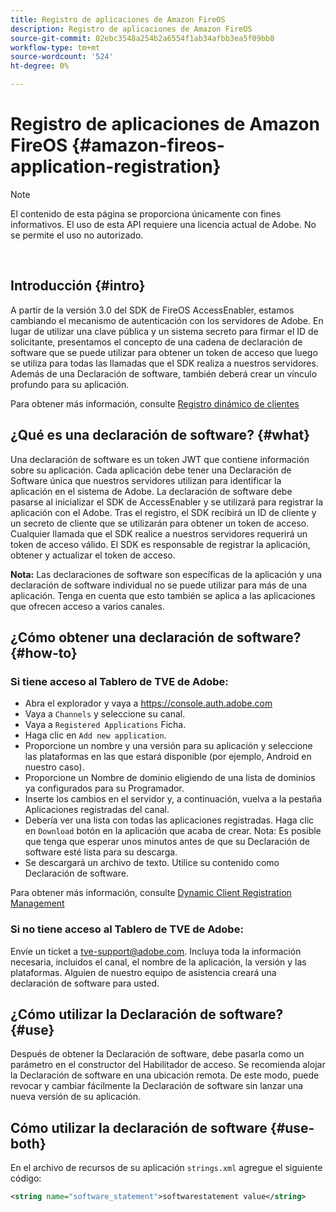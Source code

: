 ```yaml
---
title: Registro de aplicaciones de Amazon FireOS
description: Registro de aplicaciones de Amazon FireOS
source-git-commit: 02ebc3548a254b2a6554f1ab34afbb3ea5f09bb8
workflow-type: tm+mt
source-wordcount: '524'
ht-degree: 0%

---
```


# Registro de aplicaciones de Amazon FireOS {#amazon-fireos-application-registration}

>[!NOTE]
>
>El contenido de esta página se proporciona únicamente con fines informativos. El uso de esta API requiere una licencia actual de Adobe. No se permite el uso no autorizado.

</br>

## Introducción {#intro}

A partir de la versión 3.0 del SDK de FireOS AccessEnabler, estamos cambiando el mecanismo de autenticación con los servidores de Adobe. En lugar de utilizar una clave pública y un sistema secreto para firmar el ID de solicitante, presentamos el concepto de una cadena de declaración de software que se puede utilizar para obtener un token de acceso que luego se utiliza para todas las llamadas que el SDK realiza a nuestros servidores. Además de una Declaración de software, también deberá crear un vínculo profundo para su aplicación.

Para obtener más información, consulte [Registro dinámico de clientes](/help/authentication/dynamic-client-registration.md)

## ¿Qué es una declaración de software? {#what}

Una declaración de software es un token JWT que contiene información sobre su aplicación. Cada aplicación debe tener una Declaración de Software única que nuestros servidores utilizan para identificar la aplicación en el sistema de Adobe. La declaración de software debe pasarse al inicializar el SDK de AccessEnabler y se utilizará para registrar la aplicación con el Adobe. Tras el registro, el SDK recibirá un ID de cliente y un secreto de cliente que se utilizarán para obtener un token de acceso. Cualquier llamada que el SDK realice a nuestros servidores requerirá un token de acceso válido. El SDK es responsable de registrar la aplicación, obtener y actualizar el token de acceso.

**Nota:** Las declaraciones de software son específicas de la aplicación y una declaración de software individual no se puede utilizar para más de una aplicación. Tenga en cuenta que esto también se aplica a las aplicaciones que ofrecen acceso a varios canales.

## ¿Cómo obtener una declaración de software? {#how-to}

### Si tiene acceso al Tablero de TVE de Adobe:

- Abra el explorador y vaya a <https://console.auth.adobe.com>
- Vaya a `Channels` y seleccione su canal.
- Vaya a `Registered Applications` Ficha.
- Haga clic en `Add new application`.
- Proporcione un nombre y una versión para su aplicación y seleccione las plataformas en las que estará disponible (por ejemplo, Android en nuestro caso).
- Proporcione un Nombre de dominio eligiendo de una lista de dominios ya configurados para su Programador.
- Inserte los cambios en el servidor y, a continuación, vuelva a la pestaña Aplicaciones registradas del canal.
- Debería ver una lista con todas las aplicaciones registradas. Haga clic en `Download` botón en la aplicación que acaba de crear. Nota: Es posible que tenga que esperar unos minutos antes de que su Declaración de software esté lista para su descarga.
- Se descargará un archivo de texto. Utilice su contenido como Declaración de software.

Para obtener más información, consulte [Dynamic Client Registration Management](/help/authentication/dynamic-client-registration-management.md)

### Si no tiene acceso al Tablero de TVE de Adobe:

Envíe un ticket a <tve-support@adobe.com>. Incluya toda la información necesaria, incluidos el canal, el nombre de la aplicación, la versión y las plataformas. Alguien de nuestro equipo de asistencia creará una declaración de software para usted.

## ¿Cómo utilizar la Declaración de software? {#use}

Después de obtener la Declaración de software, debe pasarla como un parámetro en el constructor del Habilitador de acceso. Se recomienda alojar la Declaración de software en una ubicación remota. De este modo, puede revocar y cambiar fácilmente la Declaración de software sin lanzar una nueva versión de su aplicación.

## Cómo utilizar la declaración de software {#use-both}

En el archivo de recursos de su aplicación `strings.xml` agregue el siguiente código:

```XML
<string name="software_statement">softwarestatement value</string>
```
